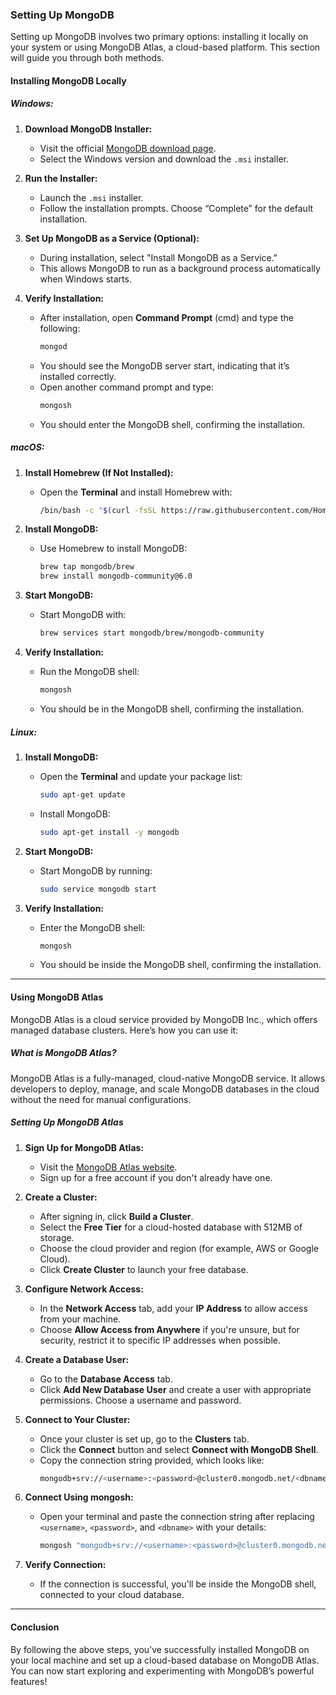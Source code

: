 ### **Setting Up MongoDB**

Setting up MongoDB involves two primary options: installing it locally on your system or using MongoDB Atlas, a cloud-based platform. This section will guide you through both methods.

#### **Installing MongoDB Locally**

##### **Windows:**

1. **Download MongoDB Installer:**
   - Visit the official [MongoDB download page](https://www.mongodb.com/try/download/community).
   - Select the Windows version and download the `.msi` installer.

2. **Run the Installer:**
   - Launch the `.msi` installer.
   - Follow the installation prompts. Choose “Complete” for the default installation.

3. **Set Up MongoDB as a Service (Optional):**
   - During installation, select "Install MongoDB as a Service."
   - This allows MongoDB to run as a background process automatically when Windows starts.

4. **Verify Installation:**
   - After installation, open **Command Prompt** (cmd) and type the following:
     ```bash
     mongod
     ```
   - You should see the MongoDB server start, indicating that it’s installed correctly.
   - Open another command prompt and type:
     ```bash
     mongosh
     ```
   - You should enter the MongoDB shell, confirming the installation.

##### **macOS:**

1. **Install Homebrew (If Not Installed):**
   - Open the **Terminal** and install Homebrew with:
     ```bash
     /bin/bash -c "$(curl -fsSL https://raw.githubusercontent.com/Homebrew/install/HEAD/install.sh)"
     ```

2. **Install MongoDB:**
   - Use Homebrew to install MongoDB:
     ```bash
     brew tap mongodb/brew
     brew install mongodb-community@6.0
     ```

3. **Start MongoDB:**
   - Start MongoDB with:
     ```bash
     brew services start mongodb/brew/mongodb-community
     ```

4. **Verify Installation:**
   - Run the MongoDB shell:
     ```bash
     mongosh
     ```
   - You should be in the MongoDB shell, confirming the installation.

##### **Linux:**

1. **Install MongoDB:**
   - Open the **Terminal** and update your package list:
     ```bash
     sudo apt-get update
     ```
   - Install MongoDB:
     ```bash
     sudo apt-get install -y mongodb
     ```

2. **Start MongoDB:**
   - Start MongoDB by running:
     ```bash
     sudo service mongodb start
     ```

3. **Verify Installation:**
   - Enter the MongoDB shell:
     ```bash
     mongosh
     ```
   - You should be inside the MongoDB shell, confirming the installation.

---

#### **Using MongoDB Atlas**

MongoDB Atlas is a cloud service provided by MongoDB Inc., which offers managed database clusters. Here’s how you can use it:

##### **What is MongoDB Atlas?**
MongoDB Atlas is a fully-managed, cloud-native MongoDB service. It allows developers to deploy, manage, and scale MongoDB databases in the cloud without the need for manual configurations.

##### **Setting Up MongoDB Atlas**

1. **Sign Up for MongoDB Atlas:**
   - Visit the [MongoDB Atlas website](https://www.mongodb.com/cloud/atlas).
   - Sign up for a free account if you don't already have one.

2. **Create a Cluster:**
   - After signing in, click **Build a Cluster**.
   - Select the **Free Tier** for a cloud-hosted database with 512MB of storage.
   - Choose the cloud provider and region (for example, AWS or Google Cloud).
   - Click **Create Cluster** to launch your free database.

3. **Configure Network Access:**
   - In the **Network Access** tab, add your **IP Address** to allow access from your machine.
   - Choose **Allow Access from Anywhere** if you're unsure, but for security, restrict it to specific IP addresses when possible.

4. **Create a Database User:**
   - Go to the **Database Access** tab.
   - Click **Add New Database User** and create a user with appropriate permissions. Choose a username and password.

5. **Connect to Your Cluster:**
   - Once your cluster is set up, go to the **Clusters** tab.
   - Click the **Connect** button and select **Connect with MongoDB Shell**.
   - Copy the connection string provided, which looks like:
     ```bash
     mongodb+srv://<username>:<password>@cluster0.mongodb.net/<dbname>?retryWrites=true&w=majority
     ```

6. **Connect Using mongosh:**
   - Open your terminal and paste the connection string after replacing `<username>`, `<password>`, and `<dbname>` with your details:
     ```bash
     mongosh "mongodb+srv://<username>:<password>@cluster0.mongodb.net/<dbname>"
     ```

7. **Verify Connection:**
   - If the connection is successful, you'll be inside the MongoDB shell, connected to your cloud database.

---

#### **Conclusion**

By following the above steps, you’ve successfully installed MongoDB on your local machine and set up a cloud-based database on MongoDB Atlas. You can now start exploring and experimenting with MongoDB’s powerful features!
